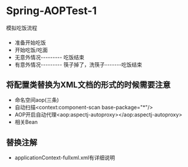 # Spring-AOPTest-1

模拟吃饭流程
####

* 准备开始吃饭<br>
* 开始吃饭/吃面<br>
* 无意外情况--------- 吃饭结束 <br>
* 有意外情况--------- 筷子掉了，洗筷子-------吃饭结束<br>

将配置类替换为XML文档的形式的时候需要注意
----
* 命名空间aop(三条)<br>
* 自动扫描<context:component-scan base-package="*"/><br>
* AOP开启自动代理\<aop:aspectj-autoproxy></aop:aspectj-autoproxy><br>
* 相关Bean<br>

替换注解
----
* applicationContext-fullxml.xml有详细说明
